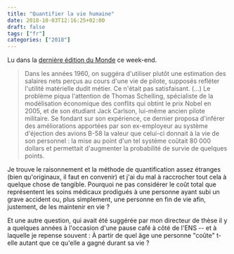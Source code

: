 ```yaml
---
title: "Quantifier la vie humaine"
date: 2018-10-03T12:16:25+02:00
draft: false
tags: ["fr"]
categories: ["2018"]
---
```


Lu dans la [dernière édition du Monde](https://www.lemonde.fr/idees/article/2018/09/29/chiffrer-le-prix-d-une-vie-humaine_5362088_3232.html) ce week-end.

<!--more-->

> Dans les années 1960, on suggéra d'utiliser plutôt une estimation des salaires nets perçus au cours d'une vie de pilote, supposés refléter l'utilité matérielle dudit métier. Ce n'était pas satisfaisant. (...) Le problème piqua l'attention de Thomas Schelling, spécialiste de la modélisation économique des conflits qui obtint le prix Nobel en 2005, et de son étudiant Jack Carlson, lui-même ancien pilote militaire. Se fondant sur son expérience, ce dernier proposa d'inférer des améliorations apportées par son ex-employeur au système d'éjection des avions B-58 la valeur que celui-ci donnait à la vie de son personnel : la mise au point d'un tel système coûtait 80 000 dollars et permettait d'augmenter la probabilité de survie de quelques points.

Je trouve le raisonnement et la méthode de quantification assez étranges (bien qu'originaux, il faut en convenir) et j'ai du mal à raccrocher tout cela à quelque chose de tangible. Pourquoi ne pas considérer le coût total que représentent les soins médicaux prodigués à une personne ayant subi un grave accident ou, plus simplement, une personne en fin de vie afin, justement, de les maintenir en vie ?

Et une autre question, qui avait été suggérée par mon directeur de thèse il y a quelques années à l'occasion d'une pause café à côté de l'ENS -- et à laquelle je repense souvent : À partir de quel âge une personne "coûte" t-elle autant que ce qu'elle a gagné durant sa vie ?
